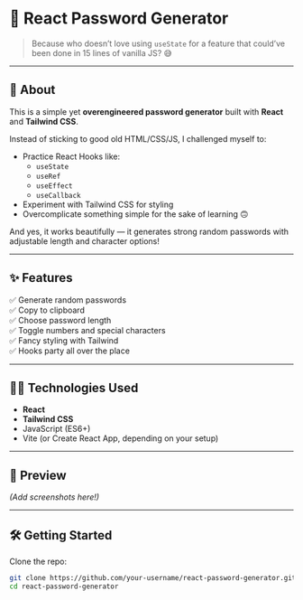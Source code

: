 # 🔐 React Password Generator

> Because who doesn’t love using `useState` for a feature that could’ve been done in 15 lines of vanilla JS? 😅

---

## 🚀 About

This is a simple yet **overengineered password generator** built with **React** and **Tailwind CSS**.

Instead of sticking to good old HTML/CSS/JS, I challenged myself to:

- Practice React Hooks like:
  - `useState`
  - `useRef`
  - `useEffect`
  - `useCallback`
- Experiment with Tailwind CSS for styling
- Overcomplicate something simple for the sake of learning 🙃

And yes, it works beautifully — it generates strong random passwords with adjustable length and character options!

---

## ✨ Features

✅ Generate random passwords  
✅ Copy to clipboard  
✅ Choose password length  
✅ Toggle numbers and special characters  
✅ Fancy styling with Tailwind  
✅ Hooks party all over the place

---

## 🧑‍💻 Technologies Used

- **React**
- **Tailwind CSS**
- JavaScript (ES6+)
- Vite (or Create React App, depending on your setup)

---

## 📸 Preview

_(Add screenshots here!)_

---

## 🛠️ Getting Started

Clone the repo:

```bash
git clone https://github.com/your-username/react-password-generator.git
cd react-password-generator
```
